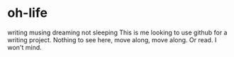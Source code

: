 # oh-life
writing musing dreaming not sleeping
This is me looking to use github for a writing project. Nothing to see here, move along, move along. Or read. I won't mind. 
